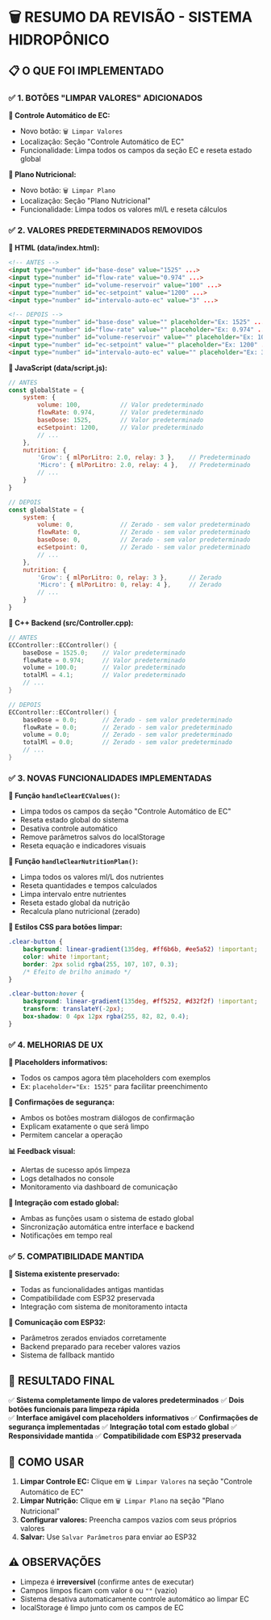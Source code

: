 # 🗑️ RESUMO DA REVISÃO - SISTEMA HIDROPÔNICO

## 📋 O QUE FOI IMPLEMENTADO

### ✅ 1. BOTÕES "LIMPAR VALORES" ADICIONADOS

**🔧 Controle Automático de EC:**
- Novo botão: `🗑️ Limpar Valores`
- Localização: Seção "Controle Automático de EC" 
- Funcionalidade: Limpa todos os campos da seção EC e reseta estado global

**🧪 Plano Nutricional:**
- Novo botão: `🗑️ Limpar Plano`
- Localização: Seção "Plano Nutricional"
- Funcionalidade: Limpa todos os valores ml/L e reseta cálculos

### ✅ 2. VALORES PREDETERMINADOS REMOVIDOS

**📄 HTML (data/index.html):**
```html
<!-- ANTES -->
<input type="number" id="base-dose" value="1525" ...>
<input type="number" id="flow-rate" value="0.974" ...>
<input type="number" id="volume-reservoir" value="100" ...>
<input type="number" id="ec-setpoint" value="1200" ...>
<input type="number" id="intervalo-auto-ec" value="3" ...>

<!-- DEPOIS -->
<input type="number" id="base-dose" value="" placeholder="Ex: 1525" ...>
<input type="number" id="flow-rate" value="" placeholder="Ex: 0.974" ...>
<input type="number" id="volume-reservoir" value="" placeholder="Ex: 100" ...>
<input type="number" id="ec-setpoint" value="" placeholder="Ex: 1200" ...>
<input type="number" id="intervalo-auto-ec" value="" placeholder="Ex: 3" ...>
```

**📄 JavaScript (data/script.js):**
```javascript
// ANTES
const globalState = {
    system: {
        volume: 100,           // Valor predeterminado
        flowRate: 0.974,       // Valor predeterminado  
        baseDose: 1525,        // Valor predeterminado
        ecSetpoint: 1200,      // Valor predeterminado
        // ...
    },
    nutrition: {
        'Grow': { mlPorLitro: 2.0, relay: 3 },    // Predeterminado
        'Micro': { mlPorLitro: 2.0, relay: 4 },   // Predeterminado
        // ...
    }
}

// DEPOIS  
const globalState = {
    system: {
        volume: 0,             // Zerado - sem valor predeterminado
        flowRate: 0,           // Zerado - sem valor predeterminado
        baseDose: 0,           // Zerado - sem valor predeterminado
        ecSetpoint: 0,         // Zerado - sem valor predeterminado
        // ...
    },
    nutrition: {
        'Grow': { mlPorLitro: 0, relay: 3 },      // Zerado
        'Micro': { mlPorLitro: 0, relay: 4 },     // Zerado
        // ...
    }
}
```

**📄 C++ Backend (src/Controller.cpp):**
```cpp
// ANTES
ECController::ECController() {
    baseDose = 1525.0;    // Valor predeterminado
    flowRate = 0.974;     // Valor predeterminado
    volume = 100.0;       // Valor predeterminado
    totalMl = 4.1;        // Valor predeterminado
    // ...
}

// DEPOIS
ECController::ECController() {
    baseDose = 0.0;       // Zerado - sem valor predeterminado
    flowRate = 0.0;       // Zerado - sem valor predeterminado  
    volume = 0.0;         // Zerado - sem valor predeterminado
    totalMl = 0.0;        // Zerado - sem valor predeterminado
    // ...
}
```

### ✅ 3. NOVAS FUNCIONALIDADES IMPLEMENTADAS

**🔧 Função `handleClearECValues()`:**
- Limpa todos os campos da seção "Controle Automático de EC"
- Reseta estado global do sistema
- Desativa controle automático
- Remove parâmetros salvos do localStorage
- Reseta equação e indicadores visuais

**🧪 Função `handleClearNutritionPlan()`:**
- Limpa todos os valores ml/L dos nutrientes  
- Reseta quantidades e tempos calculados
- Limpa intervalo entre nutrientes
- Reseta estado global da nutrição
- Recalcula plano nutricional (zerado)

**🎨 Estilos CSS para botões limpar:**
```css
.clear-button {
    background: linear-gradient(135deg, #ff6b6b, #ee5a52) !important;
    color: white !important;
    border: 2px solid rgba(255, 107, 107, 0.3);
    /* Efeito de brilho animado */
}

.clear-button:hover {
    background: linear-gradient(135deg, #ff5252, #d32f2f) !important;
    transform: translateY(-2px);
    box-shadow: 0 4px 12px rgba(255, 82, 82, 0.4);
}
```

### ✅ 4. MELHORIAS DE UX

**📱 Placeholders informativos:**
- Todos os campos agora têm placeholders com exemplos
- Ex: `placeholder="Ex: 1525"` para facilitar preenchimento

**🎯 Confirmações de segurança:**
- Ambos os botões mostram diálogos de confirmação  
- Explicam exatamente o que será limpo
- Permitem cancelar a operação

**📊 Feedback visual:**
- Alertas de sucesso após limpeza
- Logs detalhados no console  
- Monitoramento via dashboard de comunicação

**🔄 Integração com estado global:**
- Ambas as funções usam o sistema de estado global
- Sincronização automática entre interface e backend
- Notificações em tempo real

### ✅ 5. COMPATIBILIDADE MANTIDA

**🔗 Sistema existente preservado:**
- Todas as funcionalidades antigas mantidas
- Compatibilidade com ESP32 preservada
- Integração com sistema de monitoramento intacta

**📡 Comunicação com ESP32:**
- Parâmetros zerados enviados corretamente
- Backend preparado para receber valores vazios
- Sistema de fallback mantido

## 🎯 RESULTADO FINAL

✅ **Sistema completamente limpo de valores predeterminados**
✅ **Dois botões funcionais para limpeza rápida**  
✅ **Interface amigável com placeholders informativos**
✅ **Confirmações de segurança implementadas**
✅ **Integração total com estado global**
✅ **Responsividade mantida**
✅ **Compatibilidade com ESP32 preservada**

## 🚀 COMO USAR

1. **Limpar Controle EC:** Clique em `🗑️ Limpar Valores` na seção "Controle Automático de EC"
2. **Limpar Nutrição:** Clique em `🗑️ Limpar Plano` na seção "Plano Nutricional"  
3. **Configurar valores:** Preencha campos vazios com seus próprios valores
4. **Salvar:** Use `Salvar Parâmetros` para enviar ao ESP32

## ⚠️ OBSERVAÇÕES

- Limpeza é **irreversível** (confirme antes de executar)
- Campos limpos ficam com valor `0` ou `""` (vazio)
- Sistema desativa automaticamente controle automático ao limpar EC
- localStorage é limpo junto com os campos de EC 